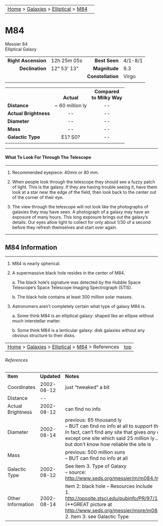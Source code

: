 <script src="/js/whatsup.js"></script>
<script type="text/javascript">
	var objectName ="M84"
	var objectDesc ="Elliptical Galaxy<br/>in the Constellation<br/>Virgo"
	var objectImage="m84.jpg"
</script>

|    |    |
|:---|---:|
|[Home](/notes/#object-notes) > [Galaxies](/notes/#galaxies) > [Elliptical](../!elliptical-galaxy-info) > [M84](#m84)| <div id=whatsup></div> |

# M84
Messier 84<br/>
Elliptical Galaxy

|   |   |   |   |
|--:|:--|--:|:--|
|**Right Ascension**|12h 25m 05s|**Best Seen**|4/1-8/1|
|**Declination**|12&deg; 53' 13"	|**Magnitude**|9.3|
|   |   |**Constellation**|Virgo|
|   |   |   |   |

|  |  |  |
|---|:--:|:--:|
|  |<br/>**Actual**|**Compared<br/>to Milky Way**|
|**Distance**|~ 60 million ly|--|
|**Actual Brightness**|--|--|
|**Diameter**|--|--|
|**Mass**|--|--|
|**Galactic Type**|E1? S0?|--|
|  |  |  |

---
#### What To Look For Through The Telescope
---

1.	Recommended eyepiece: 40mm or 80 mm.

2.	When people look through the telescope they should see a fuzzy patch of light.  This is the galaxy.  If they are having trouble seeing it, have them look at a star near the edge of the field, then look back to the center out of the corner of their eye.
   
3.	The view through the telescope will not look like the photographs of galaxies they may have seen.  A photograph of a galaxy may have an exposure of many hours.  This long exposure brings out the galaxy’s details.  Our eyes allow light to collect for only about 1/30 of a second before they refresh themselves and start over again.

---
## M84 Information
---

1.	M84 is nearly spherical.

2.	A supermassive black hole resides in the center of M84.

    a.	The black hole’s signature was detected by the Hubble Space Telescope’s Space Telescope Imaging Spectrograph (STIS).
    
    b.	The black hole contains at least 300 million solar masses.

3.	Astronomers aren’t completely certain what type of galaxy M84 is.

    a.	Some think M84 is an elliptical galaxy: shaped like an ellipse without much  interstellar matter.

    b.	Some think M84 is a lenticular galaxy: disk galaxies without any obvious structure to their disks.

|    |    |
|:---|---:|
|[Home](/notes/#object-notes) > [Galaxies](/notes/#galaxies) > [Elliptical](../!elliptical-galaxy-info) > [M84](#m84) > References|[top](#m84)|

###### References
|   |   |   |
|---|---|---|
|**Item**|**Updated**|**Notes**|
|Coordinates|2002-08-12|just “tweaked” a bit|
|Distance|--|   |
|Actual Brightness|2002-08-12|can find no info|
|Diameter|2002-08-14|previous: 85 thousand ly<br/>– BUT can find no info at all to support this. <br/>In fact, can’t find any site that gives *any* diameter,<br/>except one site which said 25 million ly...<br/>but don’t know how reliable the site is|
|Mass|  |previous: 500 million suns <br/>– BUT can find no info at all|
|Galactic Type|2002-08-12|See item 3. Type of Galaxy <br/>– source: <http://www.seds.org/messier/m/m084.html>|
|Other Information|2002-08-14|item 2: black hole – Resources include<br/>1.  <http://oposite.stsci.edu/pubinfo/PR/97/12/PR.html><br/>(**GREAT picture at <http://www.seds.org/messier/more/m084_hst.html>)<br/>2.  Item 3: see Galactic Type|

